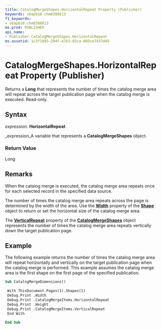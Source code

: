 ```yaml
---
title: CatalogMergeShapes.HorizontalRepeat Property (Publisher)
keywords: vbapb10.chm8388613
f1_keywords:
- vbapb10.chm8388613
ms.prod: PUBLISHER
api_name:
- Publisher.CatalogMergeShapes.HorizontalRepeat
ms.assetid: 1c3f1093-294f-e7b3-02ca-803ce7437d49
---
```



# CatalogMergeShapes.HorizontalRepeat Property (Publisher)

Returns a  **Long** that represents the number of times the catalog merge area will repeat across the target publication page when the catalog merge is executed. Read-only.


## Syntax

 _expression_. **HorizontalRepeat**

 _expression_A variable that represents a  **CatalogMergeShapes** object.


### Return Value

Long


## Remarks

When the catalog merge is executed, the catalog merge area repeats once for each selected record in the specified data source.

The number of times the catalog merge area repeats across the page is determined by the width of the area. Use the  **[Width](shape-width-property-publisher.md)** property of the **[Shape](shape-object-publisher.md)** object to return or set the horizontal size of the catalog merge area.

The  **[VerticalRepeat](catalogmergeshapes-verticalrepeat-property-publisher.md)** property of the **[CatalogMergeShapes](catalogmergeshapes-object-publisher.md)** object represents the number of times the catalog merge area repeats vertically down the target publication page.


## Example

The following example returns the number of times the catalog merge area will repeat horizontally and vertically on the target publication page when the catalog merge is performed. This example assumes the catalog merge area is the first shape on the first page of the specified publication.


```vb
Sub CatalogMergeDimensions() 
 
 With ThisDocument.Pages(1).Shapes(1) 
 Debug.Print .Width 
 Debug.Print .CatalogMergeItems.HorizontalRepeat 
 Debug.Print .Height 
 Debug.Print .CatalogMergeItems.VerticalRepeat 
 End With 
 
End Sub
```


